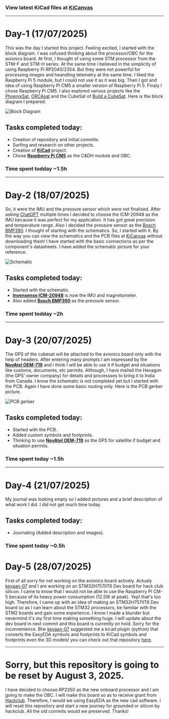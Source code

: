   ### View latest KiCad files at [KiCanvas](https://kicanvas.org/?github=https://github.com/Jaydev-1510/Avionics-Board/tree/main/Hardware)

  ---

  # Day-1 (17/07/2025)

  This was the day I started this project. Feeling excited, I started with the block diagram. I was cofused thinking about the processor/OBC for the avionics board. At first, I thought of using some STM processor from the STM-F and STM-H series. At the same time I believed in the simplicity of using Raspberry Pi RP2040/2354. But they were not powerful for processing images and heandling telemetry at the same time. I liked the Raspberry Pi 5 module, but I could not use it as it was big. Then I got and idea of using Raspberry Pi CM5 a smaller version of Raspberry Pi 5. Finaly I chose Raspberry Pi CM5. I also explored various projects like the [PhoenixSat](https://phxcubesat.asu.edu/), [ORCAsat](orcasat.ca) and the CubeSat of [Build a CubeSat](youtube.com/@buildacubesat). Here is the block diagram I prepared.

  ![Block Diagram](https://github.com/user-attachments/assets/e4fa207e-1590-411f-93fb-bd6694553057)

  ## Tasks completed today:

  - Creation of repository and initial commits.
  - Surfing and research on other projects.
  - Creation of [**KiCad**](kicad.org) project.
  - Chose [**Raspberry Pi CM5**](raspberrypi.com/products/compute-module-5/) as the C&DH module and OBC.

  ### Time spent todday ~1.5h

  ---

  # Day-2 (18/07/2025)

  So, it were the IMU and the pressure sensor which were not finalised. After asking [ChatGPT](chatgpt.com) multiple times I decided to choose the ICM-20948 as the IMU because it was perfect for my application. It has got great precision and temperature range. Also I decided the pressure sensor as the [Bosch BMP390](https://www.bosch-sensortec.com/products/environmental-sensors/pressure-sensors/bmp390/). I thought of starting with the schematics. So, I started with it. By the way you can view the schematics and the PCB files at [KiCanvas](https://kicanvas.org/?github=https://github.com/Jaydev-1510/Avionics-Board/tree/main/Hardware) without downloading them! I have started with the basic connections as per the component's datasheets. I have added the schematic picture for your reference.

  ![Schematic](https://github.com/user-attachments/assets/12231ef5-8958-41b1-94a8-6f8c8fcf7894)

  ## Tasks completed today:

  - Started with the schematic.
  - [**Invensense ICM-20948**](https://invensense.tdk.com/products/motion-tracking/9-axis/icm-20948/) is now the IMU and magnetometer.
  - Also added [**Bosch BMP390**](https://www.bosch-sensortec.com/products/environmental-sensors/pressure-sensors/bmp390/) as the pressure sensor.

  ### Time spent todday ~2h

  ---

  # Day-3 (20/07/2025)

  The GPS of the cubesat will be attached to the avionics board only with the help of headers. After entering many prompts I am impressed by the [**NovAtel OEM-719**](https://novatel.com/products/receivers/gnss-gps-receiver-boards/oem719) and i think I will be able to use it if budget and situations like customs, documents, etc permits. Although, I have mailed the Hexagon (the GPS' owner company) for details and processses to bring it to India from Canada. I know the schematic is not completed yet but I started with the PCB. Again I have done some basic routing only. Here is the PCB gerber picture.

  ![PCB gerber](https://github.com/user-attachments/assets/ab482ff1-f5ca-4600-8b55-42e823b6d77f)

  ## Tasks completed today:

  - Started with the PCB.
  - Added custom symbols and footprints.
  - Thinking to use [**NovAtel OEM-719**](https://novatel.com/products/receivers/gnss-gps-receiver-boards/oem719) as the GPS for satellite if budget and situation permits.

  ### Time spent today ~1.5h

  ---

  # Day-4 (21/07/2025)

  My journal was looking empty so I added pictures and a brief description of what work I did. I did not get much time today.

  ## Tasks completed today:

  - Journaling (Added description and images).

  ### Time spent today ~0.5h

  # Day-5 (28/07/2025)

  First of all sorry for not working on the avionics board actively. Actualy [keyaan-07](https://www.github.com/keyaan-07) and I are working on an STM32H757IIT6 Dev board for hack club silicon. I came to know that I would not be able to use the Raspberry Pi CM-5 because of its heavy power consumption (12.5W at peak). Yep! that's too high. Therefore, I came up with an idea of making an STM32H757IIT6 Dev board so as I can learn about the STM32 processors, be familiar with the STM2 boards and gain some experience. I know I made a blunder but nevermind it's my first time making something huge. I will update about the dev board in next commit and this board is currently on hold. Sorry for the inconvenience. Btw [keyaan-07](https://www.github.com/keyaan-07) suggested me a kicad plugin (python) that converts the EasyEDA symbols and footprints to KiCad symbols and footprints even the 3D models! you can check out that repository [here](https://github.com/uPesy/easyeda2kicad.py).

---

# Sorry, but this repository is going to be reset by August 3, 2025.

I have decided to choose RP2350 as the new onboard processor and I am going to make the OBC. I will make this board so as to receive grant from [Hackclub](https://grounded.hackclub.com). Therefore, I would we using EasyEDA as the new cad software. I will reset this repository and start a new journey for grounded or silicon by hackclub. All the old commits would we preserved. Thanks!
